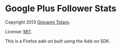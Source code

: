 # Google Plus Follower Stats #

Copyright 2013 [Giovanni Totaro](www.ingtotaro.it).

License: [MIT](http://www.opensource.org/licenses/MIT).

This is a Firefox add-on built using the Add-on SDK.
